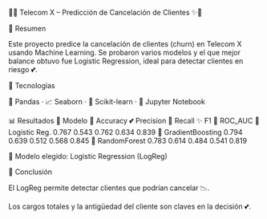 🌸✨ Telecom X – Predicción de Cancelación de Clientes ✨🌸

📣 Resumen

Este proyecto predice la cancelación de clientes (churn) en Telecom X usando Machine Learning.
Se probaron varios modelos y el que mejor balance obtuvo fue Logistic Regression, ideal para detectar clientes en riesgo 💕.

🧰 Tecnologías

🐼 Pandas · 📈 Seaborn · 🤖 Scikit-learn · 🌷 Jupyter Notebook

📊 Resultados
🌼 Modelo	🌸 Accuracy	💕 Precision	🌷 Recall	✨ F1	🌟 ROC_AUC
🌺 Logistic Reg.	0.767	0.543	0.762	0.634	0.839
🌸 GradientBoosting	0.794	0.639	0.512	0.568	0.845
💐 RandomForest	0.783	0.614	0.484	0.541	0.819

🌟 Modelo elegido: Logistic Regression (LogReg)

🌷 Conclusión

El LogReg permite detectar clientes que podrían cancelar 📉.

Los cargos totales y la antigüedad del cliente son claves en la decisión 💕.
